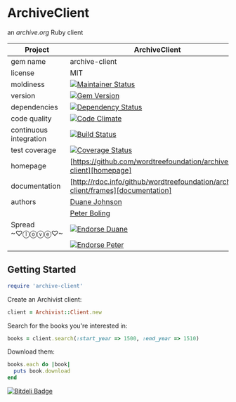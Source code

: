 ArchiveClient
=========

an *archive.org* Ruby client

| Project                 |  ArchiveClient    |
|------------------------ | ----------------- |
| gem name                |  archive-client   |
| license                 |  MIT              |
| moldiness               |  [![Maintainer Status](http://stillmaintained.com/wordtreefoundation/archive-client.png)](http://stillmaintained.com/wordtreefoundation/archive-client) |
| version                 |  [![Gem Version](https://badge.fury.io/rb/archive-client.png)](http://badge.fury.io/rb/archive-client) |
| dependencies            |  [![Dependency Status](https://gemnasium.com/wordtreefoundation/archive-client.png)](https://gemnasium.com/wordtreefoundation/archive-client) |
| code quality            |  [![Code Climate](https://codeclimate.com/github/wordtreefoundation/archive-client.png)](https://codeclimate.com/github/wordtreefoundation/archive-client) |
| continuous integration  |  [![Build Status](https://secure.travis-ci.org/wordtreefoundation/archive-client.png?branch=master)](https://travis-ci.org/wordtreefoundation/archive-client) |
| test coverage           |  [![Coverage Status](https://coveralls.io/repos/wordtreefoundation/archive-client/badge.png)](https://coveralls.io/r/wordtreefoundation/archive-client) |
| homepage                |  [https://github.com/wordtreefoundation/archive-client][homepage] |
| documentation           |  [http://rdoc.info/github/wordtreefoundation/archive-client/frames][documentation] |
| authors                 |  [Duane Johnson](https://coderbits.com/canadaduane) |
|                         |  [Peter Boling](https://coderbits.com/pboling) |
| Spread ~♡ⓛⓞⓥⓔ♡~      |  [![Endorse Duane](https://api.coderwall.com/canadaduane/endorsecount.png)](http://coderwall.com/canadaduane) |
|                         |  [![Endorse Peter](https://api.coderwall.com/pboling/endorsecount.png)](http://coderwall.com/pboling) |


Getting Started
---------------

```ruby
require 'archive-client'
```

Create an Archivist client:
```ruby
client = Archivist::Client.new
```

Search for the books you're interested in:
```ruby
books = client.search(:start_year => 1500, :end_year => 1510)
```

Download them:
```ruby
books.each do |book|
  puts book.download
end
```

[![Bitdeli Badge](https://d2weczhvl823v0.cloudfront.net/wordtreefoundation/archive-client/trend.png)](https://bitdeli.com/free "Bitdeli Badge")

